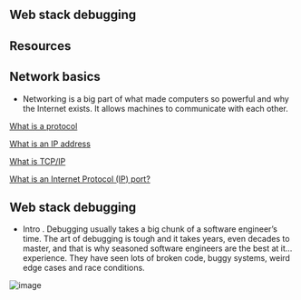 ## Web stack debugging

## Resources

## Network basics

- Networking is a big part of what made computers so powerful and why the Internet exists. It allows machines to communicate with each other.

[What is a protocol](https://www.techtarget.com/searchnetworking/definition/protocol)

[What is an IP address](https://computer.howstuffworks.com/internet/basics/what-is-an-ip-address.htm)

[What is TCP/IP](https://www.avast.com/c-what-is-tcp-ip#)

[What is an Internet Protocol (IP) port?](https://www.lifewire.com/port-numbers-on-computer-networks-817939)


## Web stack debugging

- Intro
. Debugging usually takes a big chunk of a software engineer’s time. The art of debugging is tough and it takes years, even decades to master, and that is why seasoned software engineers are the best at it… experience. They have seen lots of broken code, buggy systems, weird edge cases and race conditions.

![image](https://s3.amazonaws.com/alx-intranet.hbtn.io/uploads/medias/2020/9/45dffb0b1da8dc2ce47e340d7f88b05652c0f486.png?X-Amz-Algorithm=AWS4-HMAC-SHA256&X-Amz-Credential=AKIARDDGGGOUSBVO6H7D%2F20230502%2Fus-east-1%2Fs3%2Faws4_request&X-Amz-Date=20230502T102204Z&X-Amz-Expires=86400&X-Amz-SignedHeaders=host&X-Amz-Signature=cee31cc7997442cc3dd1099e4cdff596a67b4867c9f27745c50b078a9470c355)
